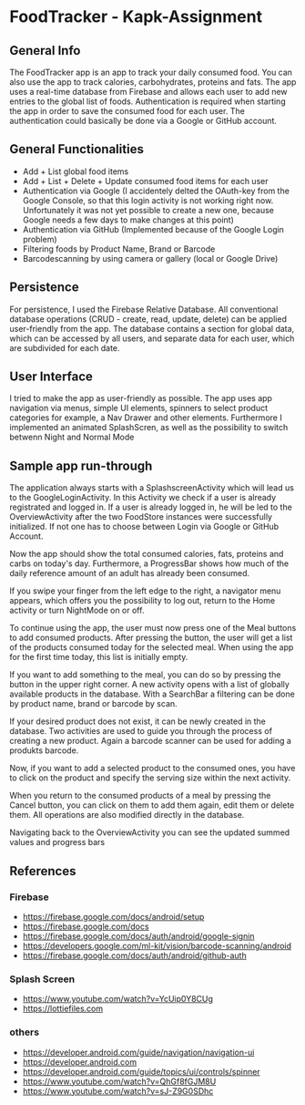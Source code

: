 # FoodTracker - Kapk-Assignment

## General Info
The FoodTracker app is an app to track your daily consumed food. You can also use the app to track calories, carbohydrates, proteins and fats. The app uses a real-time database from Firebase and allows each user to add new entries to the global list of foods. Authentication is required when starting the app in order to save the consumed food for each user. The authentication could basically be done via a Google or GitHub account.

## General Functionalities
* Add + List global food items 
* Add + List + Delete + Update consumed food items for each user
* Authentication via Google (I accidentely delted the OAuth-key from the Google Console, so that this login activity is not working right now. Unfortunately it was not yet possible to create a new one, because Google needs a few days to make changes at this point)
* Authentication via GitHub (Implemented because of the Google Login problem)
* Filtering foods by Product Name, Brand or Barcode
* Barcodescanning by using camera or gallery (local or Google Drive)

## Persistence

For persistence, I used the Firebase Relative Database. All conventional database operations (CRUD - create, read, update, delete) can be applied user-friendly from the app. The database contains a section for global data, which can be accessed by all users, and separate data for each user, which are subdivided for each date.

## User Interface

I tried to make the app as user-friendly as possible. The app uses app navigation via menus, simple UI elements, spinners to select product categories for example, a Nav Drawer and other elements. Furthermore I implemented an animated SplashScren, as well as the possibility to switch betwenn Night and Normal Mode

## Sample app run-through

The application always starts with a SplashscreenActivity which will lead us to the GoogleLoginActivity. In this Activity we check if a user is already registrated and logged in. If a user is already logged in, he will be led to the OverviewActivity after the two FoodStore instances were successfully initialized. If not one has to choose between Login via Google or GitHub Account. 

Now the app should show the total consumed calories, fats, proteins and carbs on today's day. Furthermore, a ProgressBar shows how much of the daily reference amount of an adult has already been consumed.

If you swipe your finger from the left edge to the right, a navigator menu appears, which offers you the possibility to log out, return to the Home activity or turn NightMode on or off.

To continue using the app, the user must now press one of the Meal buttons to add consumed products. After pressing the button, the user will get a list of the products consumed today for the selected meal. When using the app for the first time today, this list is initially empty.

If you want to add something to the meal, you can do so by pressing the button in the upper right corner. A new activity opens with a list of globally available products in the database. With a SearchBar a filtering can be done by product name, brand or barcode by scan.

If your desired product does not exist, it can be newly created in the database. Two activities are used to guide you through the process of creating a new product. Again a barcode scanner can be used for adding a produkts barcode.

Now, if you want to add a selected product to the consumed ones, you have to click on the product and specify the serving size within the next activity. 

When you return to the consumed products of a meal by pressing the Cancel button, you can click on them to add them again, edit them or delete them. All operations are also modified directly in the database.

Navigating back to the OverviewActivity you can see the updated summed values and progress bars

## References
### Firebase
* https://firebase.google.com/docs/android/setup
* https://firebase.google.com/docs
* https://firebase.google.com/docs/auth/android/google-signin
* https://developers.google.com/ml-kit/vision/barcode-scanning/android
* https://firebase.google.com/docs/auth/android/github-auth

### Splash Screen
* https://www.youtube.com/watch?v=YcUip0Y8CUg
* https://lottiefiles.com

### others
* https://developer.android.com/guide/navigation/navigation-ui
* https://developer.android.com
* https://developer.android.com/guide/topics/ui/controls/spinner
* https://www.youtube.com/watch?v=QhGf8fGJM8U
* https://www.youtube.com/watch?v=sJ-Z9G0SDhc
